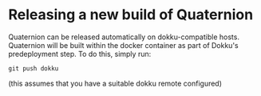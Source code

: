# Releasing a new build of Quaternion

Quaternion can be released automatically on dokku-compatible hosts. Quaternion will be built within the docker container as part of Dokku's predeployment step. To do this, simply run:

`git push dokku`

(this assumes that you have a suitable dokku remote configured)
